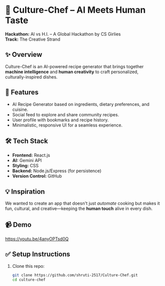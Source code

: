 # 🍲 Culture-Chef – AI Meets Human Taste

**Hackathon:** AI vs H.I. – A Global Hackathon by CS Girlies  
**Track:** The Creative Strand  

## ✨ Overview
Culture-Chef is an AI-powered recipe generator that brings together **machine intelligence** and **human creativity** to craft personalized, culturally-inspired dishes. 

## 🚀 Features
- AI Recipe Generator based on ingredients, dietary preferences, and cuisine.
- Social feed to explore and share community recipes.
- User profile with bookmarks and recipe history.
- Minimalistic, responsive UI for a seamless experience.

## 🛠️ Tech Stack
- **Frontend:** React.js
- **AI:** Gemini API
- **Styling:** CSS
- **Backend:** Node.js/Express (for persistence)
- **Version Control:** GitHub

## 💡 Inspiration
We wanted to create an app that doesn't just *automate* cooking but makes it fun, cultural, and creative—keeping the **human touch** alive in every dish.

## 📹 Demo
https://youtu.be/4anyOPTsd0Q

## ✅ Setup Instructions
1. Clone this repo:
   ```bash
   git clone https://github.com/shruti-2517/Culture-Chef.git
   cd culture-chef
